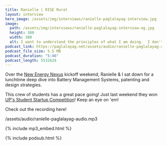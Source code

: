 ```yaml
---
title: Ranielle | RISE Rural
layout: interview
hero_image: /assets/img/interviews/ranielle-paglalayag-interview.jpg
image: 
  path: /assets/img/interviews/ranielle-paglalayag-interview-og.jpg
  height: 380
  width: 380
  alt: I want to understand the principles of what I am doing.  I don't want to stop until I get it!
podcast_link: https://paglalayag.net/assets/audio/ranielle-paglalayag-audio.mp3
podcast_file_size: 5.5 MB
podcast_duration: "5:46"
podcast_length: 5532628
---
```


Over the [New Energy Nexus](https://www.newenergynexus.com/) kickoff weekend, Ranielle & I sat down for a lunchtime deep dive into Battery Management Systems, patenting and design strategies.

This crew of students has a great pace going!  Just last weekend they won [UP's Student Startup Competition](https://newsinfo.inquirer.net/1941754/rise-rural-philippines-wins-in-qc-startup-student-competition)! Keep an eye on 'em!

Check out the recording here!

/assets/audio/ranielle-paglalayag-audio.mp3

{% include mp3_embed.html %}

{% include podsub.html %}